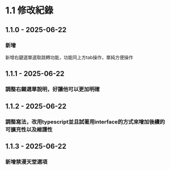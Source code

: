 # 1.1 修改紀錄

## 1.1.0 - 2025-06-22

### 新增

新增右鍵選單選取跳轉功能，功能同上方tab操作，單純方便操作

## 1.1.1 - 2025-06-22

### 調整右鍵選單說明，好讓他可以更加明確

## 1.1.2 - 2025-06-22

### 調整寫法，改用typescript並且試著用interface的方式來增加後續的可擴充性以及維護性

## 1.1.3 - 2025-06-22

### 新增禁漫天堂選項

